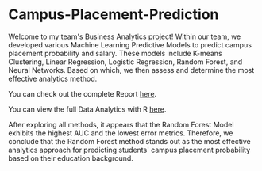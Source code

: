 # Campus-Placement-Prediction

Welcome to my team's Business Analytics project! Within our team, we developed various Machine Learning Predictive Models to predict campus placement probability and salary. These models include K-means Clustering, Linear Regression, Logistic Regression, Random Forest, and Neural Networks. Based on which, we then assess and determine the most effective analytics method.

You can check out the complete Report [here](https://drive.google.com/file/d/1Yjt11GERQMOWtHplal4lO1Vt_23K7ieZ/view?usp=sharing).

You can view the full Data Analytics with R [here](https://rpubs.com/rnguyen/campus-placement-prediction).

After exploring all methods, it appears that the Random Forest Model exhibits the highest AUC and the lowest error metrics. Therefore, we conclude that the Random Forest method stands out as the most effective analytics approach for predicting students' campus placement probability based on their education background.
